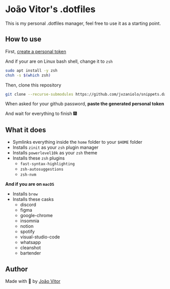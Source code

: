 # João Vitor's .dotfiles

This is my personal .dotfiles manager, feel free to use it as a starting point.

## How to use

First, [create a personal token](https://github.com/settings/tokens/new)

And if your are on Linux bash shell, change it to `zsh`

```bash
sudo apt install -y zsh
chsh -s $(which zsh)
```

Then, clone this repository

```bash
git clone --recurse-submodules https://github.com/jvzaniolo/snippets.day.git
```

When asked for your github password, **paste the generated personal token**

And wait for everything to finish 🎆

## What it does

- Symlinks everything inside the `home` folder to your `$HOME` folder
- Installs `zinit` as your `zsh` plugin manager
- Installs `powerlevel10k` as your `zsh` theme
- Installs these `zsh` plugins
    - `fast-syntax-highlighting`
    - `zsh-autosuggestions`
    - `zsh-nvm`

**And if you are on `macOS`**

- Installs `brew`
- Installs these casks
    - discord
    - figma
    - google-chrome
    - insomnia
    - notion
    - spotify
    - visual-studio-code
    - whatsapp
    - cleanshot
    - bartender

## Author

Made with 💜 by [João Vitor](https://github.com/jvzaniolo)